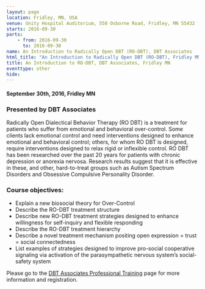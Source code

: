 ```yaml
---
layout: page
location: Fridley, MN, USA
venue: Unity Hospital Auditorium, 550 Osborne Road, Fridley, MN 55432
starts: 2016-09-30
parts:
    - from: 2016-09-30
      to: 2016-09-30
name: An Introduction to Radically Open DBT (RO-DBT), DBT Associates
html_title: "An Introduction to Radically Open DBT (RO-DBT), Fridley MN"
title: An Introduction to RO-DBT, DBT Associates, Fridley MN
eventtype: other
hide: 
---
```


#### September 30th, 2016, Fridley MN 

### Presented by DBT Associates
Radically Open Dialectical Behavior Therapy (RO DBT) is a treatment for patients who suffer from emotional and behavioral over-control. Some clients lack emotional control and need interventions designed to enhance emotional and behavioral control; others, for whom RO DBT is designed, require interventions designed to relax rigid or inflexible control. RO DBT has been researched over the past 20 years for patients with chronic depression or anorexia nervosa. Research results suggest that it is effective in these, and other, hard-to-treat groups such as Autism Spectrum Disorders and Obsessive Compulsive Personality Disorder.

### Course objectives:
* Explain a new biosocial theory for Over-Control
* Describe the RO-DBT treatment structure
* Describe new RO-DBT treatment strategies designed to enhance willingness for self-inquiry and flexible responding
* Describe the RO-DBT treatment hierarchy
* Describe a novel treatment mechanism positing open expression = trust = social connectedness
* List examples of strategies designed to improve pro-social cooperative signaling via activation of the parasympathetic nervous system’s social-safety system

Please go to the [DBT Associates Professional Training](http://dbtassociates.com/sem_part3.php) page for more information and registration.
